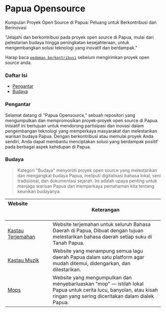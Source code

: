 # Papua Opensource
Kumpulan Proyek Open Source di Papua: Peluang untuk Berkontribusi dan Berinovasi

"Jelajahi dan berkontribusi pada proyek open source di Papua, mulai dari pelestarian budaya hingga peningkatan kesejahteraan, untuk mengembangkan solusi teknologi yang inovatif dan berdampak."

Harap baca  [`pedoman berkontribusi`](./contributing.md) sebelum mengirimkan proyek open source anda.

### Daftar Isi

- [Pengantar](#pengantar)
- [Budaya](#budaya)

### Pengantar

Selamat datang di "Papua Opensource," sebuah repositori yang mengumpulkan dan mempromosikan proyek-proyek open source di Papua. 
Inisiatif ini bertujuan untuk mendorong partisipasi dan inovasi dalam pengembangan teknologi yang memperkaya masyarakat dan melestarikan warisan budaya Papua. 
Dengan berkontribusi atau memulai proyek Anda sendiri, Anda dapat membantu menciptakan solusi yang berdampak positif pada berbagai aspek kehidupan di Papua.

### Budaya

>Kategori "Budaya" menyoroti proyek open source yang melestarikan dan mengangkat budaya Papua, meliputi digitalisasi bahasa lokal, seni tradisional, dan dokumentasi sejarah. Ini adalah upaya penting untuk menjaga warisan Papua dan memperkaya pemahaman kita tentang keunikan budayanya.

| Website&nbsp; &nbsp; &nbsp; &nbsp; &nbsp; &nbsp; &nbsp; &nbsp; &nbsp; &nbsp; &nbsp; &nbsp; &nbsp; &nbsp;&nbsp; &nbsp; &nbsp; &nbsp; &nbsp; &nbsp; &nbsp; &nbsp; &nbsp; &nbsp; &nbsp;&nbsp; &nbsp; &nbsp; &nbsp; &nbsp; &nbsp; | Keterangan                                                        |
| -------------------------------------------------------------------------------------------------------- | ------------------------------------------------------------------ |
| [Kastau Terjemahan](https://kastauterjemahan.web.id/)                                                              | Website terjemahan untuk seluruh Bahasa Daerah di Papua, Dibuat dengan tujuan melestarikan bahasa daerah setiap suku di Tanah Papua.       |
| [Kastau Muzik](https://kastaumuzik.com/)                                                              | Website yang menampung semua lagu daerah Papua dalam satu platform agar mudah ditemui, didengarkan, dan dilestarikan.       |
| [Mops](https://mops.id/)                                                              | Website yang mengumpulkan dan menyebarluaskan "mop" — istilah lokal Papua untuk cerita lucu, banyolan, atau kisah ringan yang sering diceritakan dalam dialek Papua.       |

